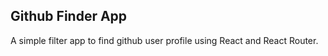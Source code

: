 Github Finder App
-------------------

A simple filter app to find github user profile using React and React Router.

